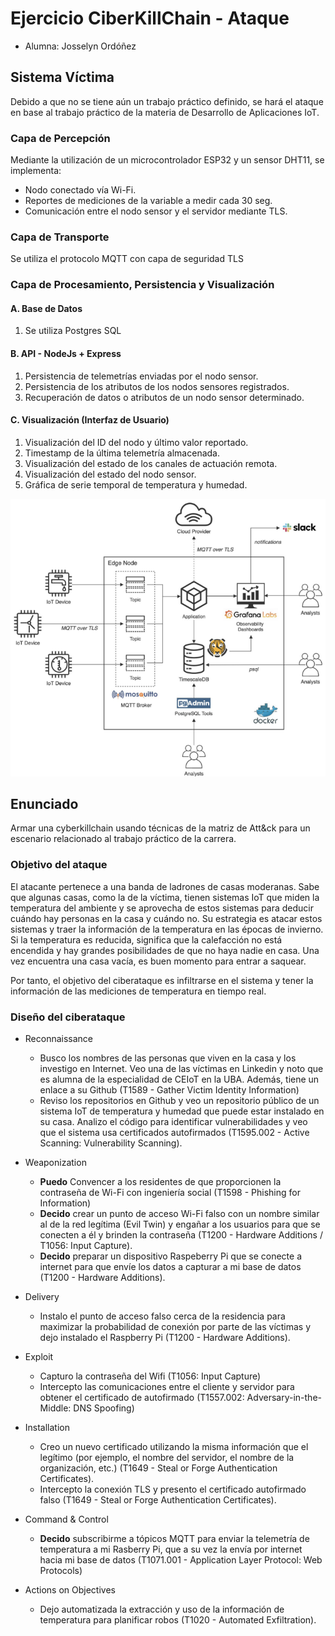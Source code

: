 # Ejercicio CiberKillChain - Ataque

 * Alumna: Josselyn Ordóñez

## Sistema Víctima
Debido a que no se tiene aún un trabajo práctico definido, se hará el ataque en base al trabajo práctico de la materia de Desarrollo de Aplicaciones IoT.

### Capa de Percepción

Mediante la utilización de un microcontrolador ESP32 y un sensor DHT11, se implementa:

- Nodo conectado vía Wi-Fi.
- Reportes de mediciones de la variable a medir cada 30 seg.
- Comunicación entre el nodo sensor y el servidor mediante TLS.

### Capa de Transporte
Se utiliza el protocolo MQTT con capa de seguridad TLS

### Capa de Procesamiento, Persistencia y Visualización

#### A. Base de Datos

1. Se utiliza Postgres SQL

#### B. API - NodeJs + Express

1. Persistencia de telemetrías enviadas por el nodo sensor.
2. Persistencia de los atributos de los nodos sensores registrados.
3. Recuperación de datos o atributos de un nodo sensor determinado.

#### C. Visualización (Interfaz de Usuario)

1. Visualización del ID del nodo y último valor reportado.
2. Timestamp de la última telemetría almacenada.
3. Visualización del estado de los canales de actuación remota.
4. Visualización del estado del nodo sensor.
5. Gráfica de serie temporal de temperatura y humedad.

![Arquitectura](infraestrutura_TP_IoT.png)

## Enunciado

Armar una cyberkillchain usando técnicas de la matriz de Att&ck para un escenario relacionado al trabajo práctico de la carrera.

### Objetivo del ataque

El atacante pertenece a una banda de ladrones de casas moderanas. Sabe que algunas casas, como la de la víctima, tienen sistemas IoT que miden la temperatura del ambiente y se aprovecha de estos sistemas para deducir cuándo hay personas en la casa y cuándo no. Su estrategia es atacar estos sistemas y traer la información de la temperatura en las épocas de invierno. Si la temperatura es reducida, significa que la calefacción no está encendida y hay grandes posibilidades de que no haya nadie en casa. Una vez encuentra una casa vacía, es buen momento para entrar a saquear.

Por tanto, el objetivo del ciberataque es infiltrarse en el sistema y tener la información de las mediciones de temperatura en tiempo real.

### Diseño del ciberataque

* Reconnaissance
  - Busco los nombres de las personas que viven en la casa y los investigo en Internet. Veo una de las víctimas en Linkedin y noto que es alumna de la especialidad de CEIoT en la UBA. Además, tiene un enlace a su Github (T1589 - Gather Victim Identity Information)
  - Reviso los repositorios en Github y veo un repositorio público de un sistema IoT de temperatura y humedad que puede estar instalado en su casa. Analizo el código para identificar vulnerabilidades y veo que el sistema usa certificados autofirmados (T1595.002 - Active Scanning: Vulnerability Scanning).

* Weaponization
  - **Puedo** Convencer a los residentes de que proporcionen la contraseña de Wi-Fi con ingeniería social (T1598 - Phishing for Information)
  - **Decido** crear un punto de acceso Wi-Fi falso con un nombre similar al de la red legítima (Evil Twin) y engañar a los usuarios para que se conecten a él y brinden la contraseña (T1200 - Hardware Additions / T1056: Input Capture).
  - **Decido** preparar un dispositivo Raspeberry Pi que se conecte a internet para que envíe los datos a capturar a mi base de datos (T1200 - Hardware Additions).
  
* Delivery
  - Instalo el punto de acceso falso cerca de la residencia para maximizar la probabilidad de conexión por parte de las víctimas y dejo instalado el Raspberry Pi (T1200 - Hardware Additions).
  
* Exploit
  - Capturo la contraseña del Wifi (T1056: Input Capture)
  - Intercepto las comunicaciones entre el cliente y servidor para obtener el certificado de autofirmado (T1557.002: Adversary-in-the-Middle: DNS Spoofing)
  
* Installation  
  - Creo un nuevo certificado utilizando la misma información que el legítimo (por ejemplo, el nombre del servidor, el nombre de la organización, etc.) (T1649 - Steal or Forge Authentication Certificates).
  - Intercepto la conexión TLS y presento el certificado autofirmado falso (T1649 - Steal or Forge Authentication Certificates).

* Command & Control
  - **Decido** subscribirme a tópicos MQTT para enviar la telemetría de temperatura a mi Rasberry Pi, que a su vez la envía por internet hacia mi base de datos (T1071.001 - Application Layer Protocol: Web Protocols)
  
* Actions on Objectives
  - Dejo automatizada la extracción y uso de la información de temperatura para planificar robos (T1020 - Automated Exfiltration).

  

